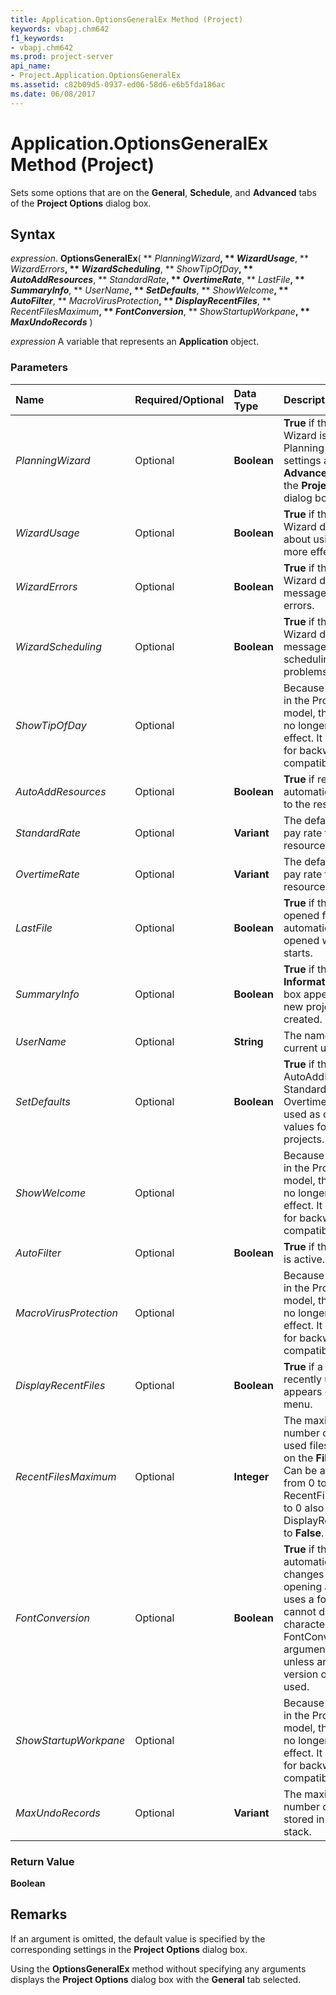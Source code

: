 ```yaml
---
title: Application.OptionsGeneralEx Method (Project)
keywords: vbapj.chm642
f1_keywords:
- vbapj.chm642
ms.prod: project-server
api_name:
- Project.Application.OptionsGeneralEx
ms.assetid: c82b09d5-0937-ed06-58d6-e6b5fda186ac
ms.date: 06/08/2017
---
```



# Application.OptionsGeneralEx Method (Project)

Sets some options that are on the **General**, **Schedule**, and **Advanced** tabs of the **Project Options** dialog box.


## Syntax

 _expression_. **OptionsGeneralEx**( ** _PlanningWizard_**, ** _WizardUsage_**, ** _WizardErrors_**, ** _WizardScheduling_**, ** _ShowTipOfDay_**, ** _AutoAddResources_**, ** _StandardRate_**, ** _OvertimeRate_**, ** _LastFile_**, ** _SummaryInfo_**, ** _UserName_**, ** _SetDefaults_**, ** _ShowWelcome_**, ** _AutoFilter_**, ** _MacroVirusProtection_**, ** _DisplayRecentFiles_**, ** _RecentFilesMaximum_**, ** _FontConversion_**, ** _ShowStartupWorkpane_**, ** _MaxUndoRecords_** )

 _expression_ A variable that represents an **Application** object.


### Parameters



|**Name**|**Required/Optional**|**Data Type**|**Description**|
|:-----|:-----|:-----|:-----|
| _PlanningWizard_|Optional|**Boolean**|**True** if the Planning Wizard is active. Planning Wizard settings are on the **Advanced** tab ofn the **Project Options** dialog box.|
| _WizardUsage_|Optional|**Boolean**|**True** if the Planning Wizard displays tips about using Project more effectively.|
| _WizardErrors_|Optional|**Boolean**|**True** if the Planning Wizard displays messages about errors.|
| _WizardScheduling_|Optional|**Boolean**|**True** if the Planning Wizard displays messages about scheduling problems.|
| _ShowTipOfDay_|Optional||Because of changes in the Project object model, this argument no longer has an effect. It is retained for backward compatibility.|
| _AutoAddResources_|Optional|**Boolean**|**True** if resources are automatically added to the resource pool.|
| _StandardRate_|Optional|**Variant**|The default standard pay rate for resources.|
| _OvertimeRate_|Optional|**Variant**|The default overtime pay rate for resources.|
| _LastFile_|Optional|**Boolean**|**True** if the last opened file is automatically opened when Project starts.|
| _SummaryInfo_|Optional|**Boolean**|**True** if the **Project Information** dialog box appears when a new project is created.|
| _UserName_|Optional|**String**|The name of the current user.|
| _SetDefaults_|Optional|**Boolean**|**True** if the values of AutoAddResources, StandardRate, and OvertimeRate are used as default values for new projects.|
| _ShowWelcome_|Optional||Because of changes in the Project object model, this argument no longer has an effect. It is retained for backward compatibility.|
| _AutoFilter_|Optional|**Boolean**|**True** if the AutoFilter is active.|
| _MacroVirusProtection_|Optional||Because of changes in the Project object model, this argument no longer has an effect. It is retained for backward compatibility.|
| _DisplayRecentFiles_|Optional|**Boolean**|**True** if a list of recently used files appears on the **File** menu.|
| _RecentFilesMaximum_|Optional|**Integer**|The maximum number of recently used files to display on the **File** menu. Can be a number from 0 to 9. Setting RecentFilesMaximum to 0 also sets DisplayRecentFiles to **False**.|
| _FontConversion_|Optional|**Boolean**|**True** if the font automatically changes when opening a file that uses a font that cannot display native characters. The FontConversion argument is ignored unless an East Asian version of Project is used.|
| _ShowStartupWorkpane_|Optional||Because of changes in the Project object model, this argument no longer has an effect. It is retained for backward compatibility.|
| _MaxUndoRecords_|Optional|**Variant**|The maximum number of records stored in the undo stack.|

### Return Value

 **Boolean**


## Remarks

If an argument is omitted, the default value is specified by the corresponding settings in the **Project Options** dialog box.

Using the **OptionsGeneralEx** method without specifying any arguments displays the **Project Options** dialog box with the **General** tab selected.


